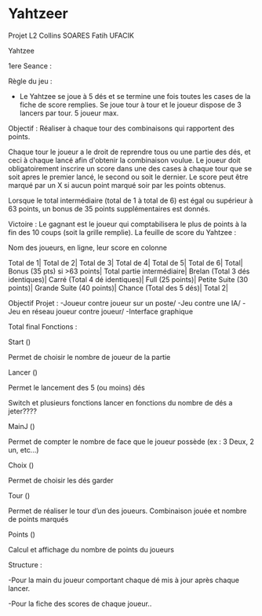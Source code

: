 # Yahtzeer
Projet L2 Collins SOARES Fatih UFACIK

Yahtzee

1ere Seance :

Règle du jeu :

- Le Yahtzee se joue à 5 dés et se termine une fois toutes les cases de la fiche de score remplies.
Se joue tour à tour et le joueur dispose de 3 lancers par tour.
5 joueur max.

Objectif :
Réaliser à chaque tour des combinaisons qui rapportent des points.

Chaque tour le joueur a le droit de reprendre tous ou une partie des dés, et ceci à chaque lancé afin d'obtenir la combinaison voulue. Le joueur doit obligatoirement inscrire un score dans une des cases à chaque tour que se soit apres le premier lancé, le second ou soit le dernier. Le score peut être marqué par un X si aucun point marqué soir par les points obtenus.

Lorsque le total intermédiaire (total de 1 à total de 6) est égal ou supérieur à 63 points, un bonus de 35 points supplémentaires est donnés.

Victoire :
Le gagnant est le joueur qui comptabilisera le plus de points à la fin des 10 coups (soit la grille remplie).
La feuille de score du Yahtzee :

Nom des joueurs, en ligne, leur score en colonne

Total de 1|
Total de 2|
Total de 3|
Total de 4|
Total de 5|
Total de 6|
Total|
Bonus (35 pts) si >63 points|
Total partie intermédiaire|
Brelan (Total 3 dés identiques)|
Carré (Total 4 dé identiques)|
Full (25 points)|
Petite Suite (30 points)|
Grande Suite (40 points)|
Chance (Total des 5 dés)|
Total 2|

Objectif Projet :
-Joueur contre joueur sur un poste/
-Jeu contre une IA/
-Jeu en réseau joueur contre joueur/
-Interface graphique

Total final
Fonctions :

Start () 

Permet de choisir le nombre de joueur de la partie

Lancer ()

Permet le lancement des 5 (ou moins) dés

Switch et plusieurs fonctions lancer en fonctions du nombre de dés a jeter???? 

MainJ  ()

Permet de compter le nombre de face que le joueur possède (ex : 3 Deux, 2 un, etc...)

Choix ()

Permet de choisir les dés garder

Tour ()

Permet de réaliser le tour d’un des joueurs. Combinaison jouée et nombre de points marqués

Points ()

Calcul et affichage du nombre de points du joueurs


Structure : 

-Pour la main du joueur comportant chaque dé mis à jour après chaque lancer.

-Pour la fiche des scores de chaque joueur..



